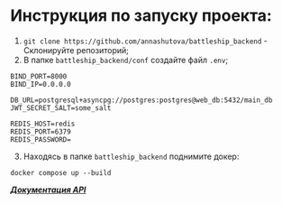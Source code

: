 # Инструкция по запуску проекта:

1. `git clone https://github.com/annashutova/battleship_backend` - Склонируйте репозиторий;
2. В папке `battleship_backend/conf` создайте файл `.env`;
```.env
BIND_PORT=8000
BIND_IP=0.0.0.0

DB_URL=postgresql+asyncpg://postgres:postgres@web_db:5432/main_db
JWT_SECRET_SALT=some_salt

REDIS_HOST=redis
REDIS_PORT=6379
REDIS_PASSWORD=
```

3. Находясь в папке `battleship_backend` поднимите докер:
```shell
docker compose up --build
```

***[Документация API](http://127.0.0.1:8000/swagger)***
